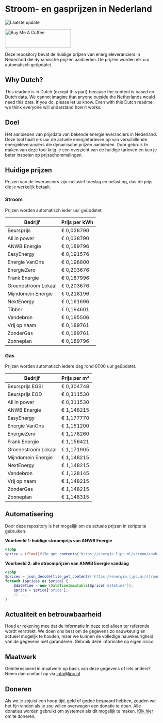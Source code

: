 # Stroom- en gasprijzen in Nederland

![Laatste update](https://img.shields.io/badge/laatste%20update-2025--10--21%2005%3A00%20CET-brightgreen)

<a href="https://www.buymeacoffee.com/Lars-" target="_blank"><img src="https://cdn.buymeacoffee.com/buttons/v2/default-orange.png" alt="Buy Me A Coffee" height="60" style="height: 60px !important;width: 217px !important;" ></a>

Deze repository bevat de huidige prijzen van energieleveranciers in Nederland die dynamische prijzen aanbieden. De prijzen worden elk uur automatisch geüpdatet.

## Why Dutch?

This readme is in Dutch (except this part) because the content is based on Dutch data. We cannot imagine that anyone outside the Netherlands would need this data. If you do, please let us know. Even with this Dutch readme, we think
everyone will understand how it works.

## Doel

Het aanbieden van prijsdata van bekende energieleveranciers in Nederland. Deze tool haalt elk uur de actuele energietarieven op van verschillende energieleveranciers die dynamische prijzen aanbieden. Door gebruik te maken van deze tool
krijg je een overzicht van de huidige tarieven en kun je beter inspelen op prijsschommelingen.

## Huidige prijzen

Prijzen van de leveranciers zijn inclusief toeslag en belasting, dus de prijs die je werkelijk betaalt.

### Stroom

Prijzen worden automatisch ieder uur geüpdatet.

 Bedrijf | Prijs per kWh 
---------|---------------
Beursprijs | € 0,038790
All in power | € 0,038790
ANWB Energie | € 0,189796
EasyEnergy | € 0,191576
Energie VanOns | € 0,198800
EnergieZero | € 0,203676
Frank Energie | € 0,187996
Groenestroom Lokaal | € 0,203676
Mijndomein Energie | € 0,218196
NextEnergy | € 0,191696
Tibber | € 0,194601
Vandebron | € 0,195506
Vrij op naam | € 0,189761
ZonderGas | € 0,189761
Zonneplan | € 0,189796


### Gas

Prijzen worden automatisch iedere dag rond 07.00 uur geüpdatet.

 Bedrijf | Prijs per m³ 
---------|--------------
Beursprijs EGSI | € 0,304748
Beursprijs EOD | € 0,311530
All in power | € 0,311530
ANWB Energie | € 1,148215
EasyEnergy | € 1,177770
Energie VanOns | € 1,151200
EnergieZero | € 1,178260
Frank Energie | € 1,156421
Groenestroom Lokaal | € 1,171905
Mijndomein Energie | € 1,148215
NextEnergy | € 1,148215
Vandebron | € 1,128145
Vrij op naam | € 1,148215
ZonderGas | € 1,148215
Zonneplan | € 1,148315


## Automatisering

Door deze repository is het mogelijk om de actuele prijzen in scripts te gebruiken.

**Voorbeeld 1: huidige stroomprijs van ANWB Energie**

```php
<?php
$price = (float)file_get_contents('https://energie.ljpc.nl/stroom/anwb-energie-nu.txt');

```

**Voorbeeld 2: alle stroomprijzen van ANWB Energie vandaag**

```php
<?php
$prices = json_decode(file_get_contents('https://energie.ljpc.nl/stroom/all-in-power-vandaag.json'),true);
foreach ($prices as $price) {
    $dateTime = new \DateTimeImmutable($price['datetime']);
    $price = $price['price'];
    // ...
}
```

## Actualiteit en betrouwbaarheid

Houd er rekening mee dat de informatie in deze tool alleen ter referentie wordt verstrekt. We doen ons best om de gegevens zo nauwkeurig en actueel mogelijk te houden, maar we kunnen de volledige nauwkeurigheid van de gegevens niet
garanderen. Gebruik deze informatie op eigen risico.

## Maatwerk

Geïnteresseerd in maatwerk op basis van deze gegevens of iets anders? Neem dan contact op
via [info@ljpc.nl](mailto:info@ljpc.nl?subject=Energie%20prijzen).

## Doneren

Als we je zojuist een hoop tijd, geld of gedoe bespaard hebben, zouden we het fijn vinden als je zou willen overwegen een
donatie te doen. Alle donaties worden gebruikt om systemen als dit mogelijk te
maken. [Klik hier](https://www.buymeacoffee.com/Lars-) om te doneren.
